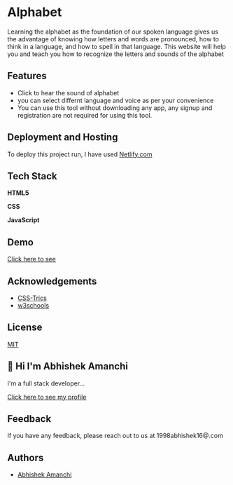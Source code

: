 # Alphabet

 Learning the alphabet as the foundation of our spoken language gives us the advantage of knowing how letters and words are pronounced, how to think in a language, and how to spell in that language. This website will help you and teach you how to recognize the letters and sounds of the alphabet 
## Features

- Click to hear the sound of alphabet
- you can select differnt language and voice as per your convenience
- You can use this tool without downloading any app, any signup and registration are not required for using this tool.

  
## Deployment and Hosting

To deploy this project run, I have used [Netlify.com](https://www.netlify.com/)




  ## Tech Stack

**HTML5**

**CSS**

**JavaScript**

## Demo

[Click here to see](https://alphabet-2021.netlify.app/)

  
## Acknowledgements

 - [CSS-Trics](https://css-tricks.com/)
 - [w3schools](https://www.w3schools.com/)

  
## License

[MIT](https://choosealicense.com/licenses/mit/)

  
## 👋 Hi I'm Abhishek Amanchi
I'm a full stack developer...

  [ Click here to see my profile](https://github.com/Abhishekamanchi)
## Feedback

If you have any feedback, please reach out to us at 1998abhishek16@.com

  
## Authors

- [Abhishek Amanchi](https://github.com/Abhishekamanchi)

  
